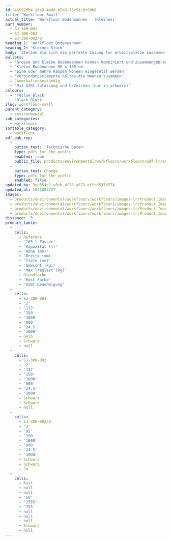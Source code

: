 ```yaml
---
id: 46502db4-16b9-4ad8-b5a8-73c51c8c09b6
title: 'Workfloor Small'
actual_title: 'Workfloor Bodenwannen   (Kleines)'
part_number:
  - SJ-300-001
  - SJ-300-002
  - SJ-300-002/D
heading_1: 'Workfloor Bodenwannen'
heading_2: 'Kleines Stück'
body: 'Stellen Sie sich die perfekte Lösung für Arbeitsplätze zusammen wo Fässer gleichzeitig gelagert und dosiert werden, und  dabei leicht zugänglich bleiben müssen.'
bullets:
  - 'Grosse und kleine Bodenwannen können kombiniert und zusammengebracht werden, um die beliebige Fläche zu decken'
  - 'Kleine Bodenwanne 80 x 160 cm'
  - 'Eine oder mehre Rampen können eingesetzt werden'
  - 'Verbindungselemente halten die Wannen zusammen'
  - Chemikalienbeständig
  - 'Mit DIBt-Zulassung und Ü-Zeichen (nur in schwarz)'
colours:
  - 'Yellow Black'
  - 'Black Black'
slug: workfloor-small
parent_category:
  - environmental
sub_categories:
  - workfloors
sortable_category:
  - workfloor
pdf_pub_rep:
  -
    button_text: 'Technische Daten'
    type: pdfs_for_the_public
    enabled: true
    public_file: products/environmental/workfloors/workfloors/pdf-lr/EV-Workfloor-(Small)-TD_DE.pdf
  -
    button_text: Change
    type: pdfs_for_the_public
    enabled: false
updated_by: 3ec554c2-e8cb-4f28-af79-effcd537d274
updated_at: 1631884727
images:
  - products/environmental/workfloors/workfloors/images-lr/Product_Image_776x776_(518x518_focus_area)-Small-SJ-300-001_02.jpg
  - products/environmental/workfloors/workfloors/images-lr/Product_Image_776x776_(518x518_focus_area)-Small-SJ-300-001_01.jpg
  - products/environmental/workfloors/workfloors/images-lr/Product_Image_776x776_(518x518_focus_area)-Small-SJ-300-001_03.jpg
  - products/environmental/workfloors/workfloors/images-lr/Product_Image_776x776_(518x518_focus_area)-Small-SJ-300-002_03.jpg
distance: '3'
product_table:
  -
    cells:
      - Referenz
      - '205 l Fässer'
      - 'Kapazität (l)'
      - 'Höhe (mm)'
      - 'Breite (mm)'
      - 'Tiefe (mm)'
      - 'Gewicht (kg)'
      - 'Max Traglast (kg)'
      - Grundfarbe
      - 'Rost Farbe'
      - 'DIBt Genehmigung'
  -
    cells:
      - SJ-300-001
      - '2'
      - '112'
      - '150'
      - '1600'
      - '800'
      - '24.5'
      - '1000'
      - Gelb
      - Schwarz
      - null
  -
    cells:
      - SJ-300-002
      - '2'
      - '112'
      - '150'
      - '1600'
      - '800'
      - '24.5'
      - '1000'
      - Schwarz
      - Schwarz
      - null
  -
    cells:
      - SJ-300-002/D
      - '2'
      - '92'
      - '150'
      - '1600'
      - '800'
      - '24.5'
      - '1000'
      - Schwarz
      - Schwarz
      - Ja
  -
    cells:
      - Rost
      - null
      - null
      - '60'
      - '1555'
      - '755'
      - null
      - null
      - null
      - Schwarz
      - null
---
```

